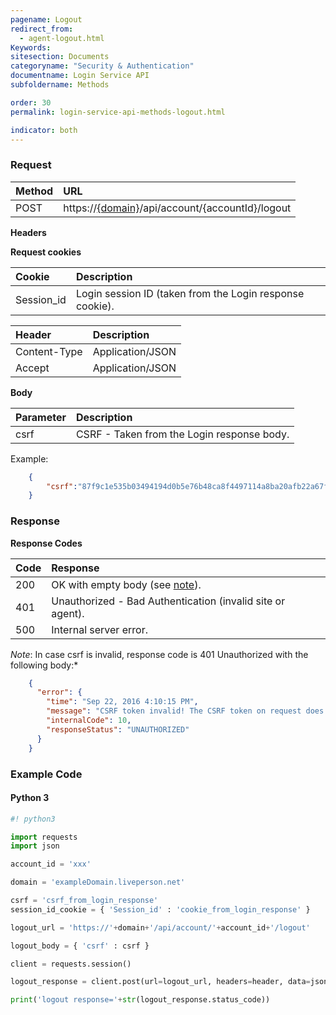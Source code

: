 ```yaml
---
pagename: Logout
redirect_from:
  - agent-logout.html
Keywords:
sitesection: Documents
categoryname: "Security & Authentication"
documentname: Login Service API
subfoldername: Methods

order: 30
permalink: login-service-api-methods-logout.html

indicator: both
---
```


### Request

| Method | URL |
| :--- | :--- |
| POST |  https://[{domain}](/agent-domain-domain-api.html)/api/account/{accountId}/logout |

**Headers**

**Request cookies**

| Cookie | Description |
| :--- | :--- |
| Session_id | Login session ID (taken from the Login response cookie). |

| Header | Description |
| :--- | :--- |
| Content-Type | Application/JSON |
| Accept | Application/JSON |

**Body**

| Parameter | Description |
| :--- | :--- |
| csrf | CSRF - Taken from the Login response body. |

Example:

```json
    {
        "csrf":"87f9c1e535b03494194d0b5e76b48ca8f4497114a8ba20afb22a67f375a29adb"
    }
```

### Response

**Response Codes**

| Code | Response |
| :--- | :--- |
| 200 | OK with empty body (see [note](#note2)).
| 401  | Unauthorized - Bad Authentication (invalid site or agent). |
| 500 | Internal server error. |

*Note*: In case csrf is invalid, response code is 401 Unauthorized with the following body:*

```json
    {
      "error": {
        "time": "Sep 22, 2016 4:10:15 PM",
        "message": "CSRF token invalid! The CSRF token on request does not match the CSRF token on the session",
        "internalCode": 10,
        "responseStatus": "UNAUTHORIZED"
      }
    }
```

### Example Code

#### Python 3

```python
#! python3

import requests
import json

account_id = 'xxx'

domain = 'exampleDomain.liveperson.net'

csrf = 'csrf_from_login_response'
session_id_cookie = { 'Session_id' : 'cookie_from_login_response' }

logout_url = 'https://'+domain+'/api/account/'+account_id+'/logout'

logout_body = { 'csrf' : csrf }

client = requests.session()

logout_response = client.post(url=logout_url, headers=header, data=json.dumps(logout_body), cookies=session_id_cookie)

print('logout response='+str(logout_response.status_code))
```
